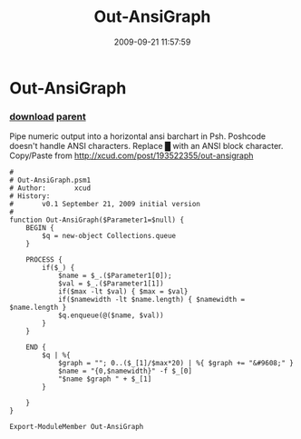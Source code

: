 ﻿---
pid:            1335
parent:         1334
children:       
poster:         xcudcom
title:          Out-AnsiGraph
date:           2009-09-21 11:57:59
description:    Pipe numeric output into a horizontal ansi barchart in Psh. Poshcode doesn't handle ANSI characters. Replace &#9608; with an ANSI block character. Copy/Paste from http://xcud.com/post/193522355/out-ansigraph
format:         posh
---

# Out-AnsiGraph

### [download](1335.ps1) [parent](1334.md) 

Pipe numeric output into a horizontal ansi barchart in Psh. Poshcode doesn't handle ANSI characters. Replace &#9608; with an ANSI block character. Copy/Paste from http://xcud.com/post/193522355/out-ansigraph

```posh
#
# Out-AnsiGraph.psm1
# Author:       xcud
# History:
#       v0.1 September 21, 2009 initial version
#
function Out-AnsiGraph($Parameter1=$null) {
	BEGIN {
		$q = new-object Collections.queue
	}

	PROCESS {
		if($_) {
			$name = $_.($Parameter1[0]);
			$val = $_.($Parameter1[1])
			if($max -lt $val) { $max = $val}		 
			if($namewidth -lt $name.length) { $namewidth = $name.length }
			$q.enqueue(@($name, $val))			
		}
	}

	END {
		$q | %{
			$graph = ""; 0..($_[1]/$max*20) | %{ $graph += "&#9608;" }
			$name = "{0,$namewidth}" -f $_[0]
			"$name $graph " + $_[1]
		}

	}
}

Export-ModuleMember Out-AnsiGraph
```

